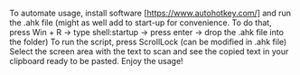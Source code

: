 To automate usage, install software [https://www.autohotkey.com/] and run the .ahk file (might as well add to start-up for convenience. To do that, press Win + R -> type shell:startup -> press enter -> drop the .ahk file into the folder)
To run the script, press ScrollLock (can be modified in .ahk file)
Select the screen area with the text to scan and see the copied text in your clipboard ready to be pasted. 
Enjoy the usage!
